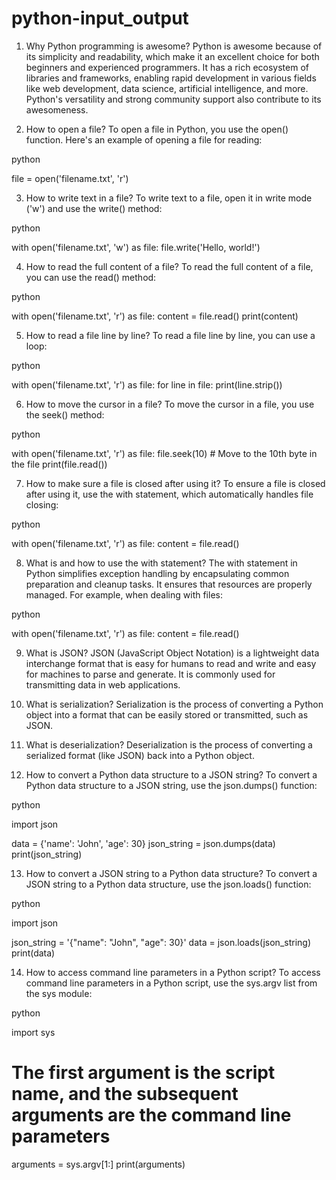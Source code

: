 # python-input_output

1. Why Python programming is awesome?
Python is awesome because of its simplicity and readability, which make it an excellent choice for both beginners and experienced programmers. It has a rich ecosystem of libraries and frameworks, enabling rapid development in various fields like web development, data science, artificial intelligence, and more. Python's versatility and strong community support also contribute to its awesomeness.

2. How to open a file?
To open a file in Python, you use the open() function. Here's an example of opening a file for reading:

python

file = open('filename.txt', 'r')

3. How to write text in a file?
To write text to a file, open it in write mode ('w') and use the write() method:

python

with open('filename.txt', 'w') as file:
    file.write('Hello, world!')

4. How to read the full content of a file?
To read the full content of a file, you can use the read() method:

python

with open('filename.txt', 'r') as file:
    content = file.read()
    print(content)

5. How to read a file line by line?
To read a file line by line, you can use a loop:

python

with open('filename.txt', 'r') as file:
    for line in file:
        print(line.strip())

6. How to move the cursor in a file?
To move the cursor in a file, you use the seek() method:

python

with open('filename.txt', 'r') as file:
    file.seek(10)  # Move to the 10th byte in the file
    print(file.read())

7. How to make sure a file is closed after using it?
To ensure a file is closed after using it, use the with statement, which automatically handles file closing:

python

with open('filename.txt', 'r') as file:
    content = file.read()

8. What is and how to use the with statement?
The with statement in Python simplifies exception handling by encapsulating common preparation and cleanup tasks. It ensures that resources are properly managed. For example, when dealing with files:

python

with open('filename.txt', 'r') as file:
    content = file.read()

9. What is JSON?
JSON (JavaScript Object Notation) is a lightweight data interchange format that is easy for humans to read and write and easy for machines to parse and generate. It is commonly used for transmitting data in web applications.

10. What is serialization?
Serialization is the process of converting a Python object into a format that can be easily stored or transmitted, such as JSON.

11. What is deserialization?
Deserialization is the process of converting a serialized format (like JSON) back into a Python object.

12. How to convert a Python data structure to a JSON string?
To convert a Python data structure to a JSON string, use the json.dumps() function:

python

import json

data = {'name': 'John', 'age': 30}
json_string = json.dumps(data)
print(json_string)

13. How to convert a JSON string to a Python data structure?
To convert a JSON string to a Python data structure, use the json.loads() function:

python

import json

json_string = '{"name": "John", "age": 30}'
data = json.loads(json_string)
print(data)

14. How to access command line parameters in a Python script?
To access command line parameters in a Python script, use the sys.argv list from the sys module:

python

import sys

# The first argument is the script name, and the subsequent arguments are the command line parameters
arguments = sys.argv[1:]
print(arguments)
